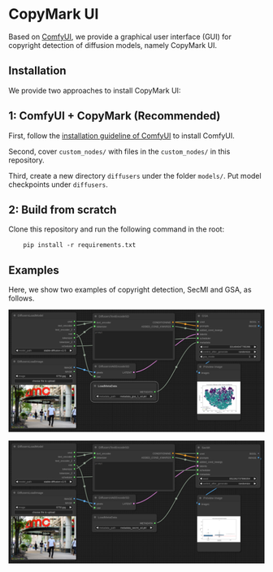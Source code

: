 CopyMark UI
=================
Based on [ComfyUI](https://github.com/comfyanonymous/ComfyUI), we provide a graphical user interface (GUI) for copyright detection of diffusion models, namely CopyMark UI. 

Installation
----------------
We provide two approaches to install CopyMark UI:

## 1: ComfyUI + CopyMark (Recommended)

First, follow the [installation guideline of ComfyUI](https://github.com/comfyanonymous/ComfyUI?tab=readme-ov-file#installing) to install ComfyUI.

Second, cover `custom_nodes/` with files in the `custom_nodes/` in this repository.

Third, create a new directory `diffusers` under the folder `models/`. Put model checkpoints under `diffusers`. 


## 2: Build from scratch

Clone this repository and run the following command in the root:

```
    pip install -r requirements.txt
```


Examples
----------------
Here, we show two examples of copyright detection, SecMI and GSA, as follows. 

![SecMI](../assets/webui_1.png)

![GSA](../assets/webui_2.png)
